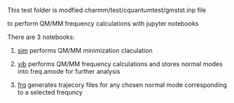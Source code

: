 
This test folder is modfied charmm/test/cquantumtest/gmstst.inp file

to perform QM/MM frequency calculations with jupyter notebooks

There are 3 notebooks:

1. [sim](sim.ipynb) performs QM/MM minimization claculation

2. [vib](vib.ipynb) performs QM/MM frequency calculations and stores normal
   modes into freq.amode for further analysis
   
3. [frq](frq.ipynb) generates trajecory files for any chosen normal mode
   corresponding to a selected frequncy
   
